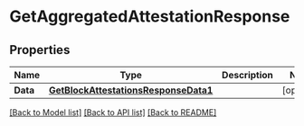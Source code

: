# GetAggregatedAttestationResponse

## Properties

Name | Type | Description | Notes
------------ | ------------- | ------------- | -------------
**Data** | [**GetBlockAttestationsResponseData1**](GetBlockAttestationsResponse_data_1.md) |  | [optional] 

[[Back to Model list]](../README.md#documentation-for-models) [[Back to API list]](../README.md#documentation-for-api-endpoints) [[Back to README]](../README.md)


